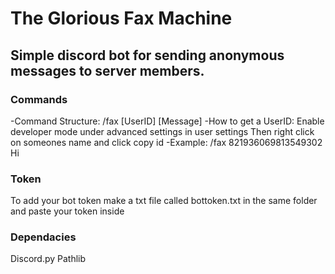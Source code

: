 # The Glorious Fax Machine
## Simple discord bot for sending anonymous messages to server members.

### Commands
 -Command Structure: 
 /fax [UserID] [Message] 
 -How to get a UserID: 
 Enable developer mode under advanced settings in user settings 
 Then right click on someones name and click copy id 
 -Example: 
 /fax 821936069813549302 Hi 
 ### Token
 To add your bot token make a txt file called bottoken.txt 
 in the same folder and paste your token inside
 ### Dependacies
 Discord.py
 Pathlib
 

